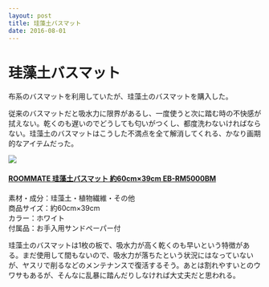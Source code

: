 ```yaml
---
layout: post
title: 珪藻土バスマット
date: 2016-08-01
---
```


# 珪藻土バスマット

布系のバスマットを利用していたが、珪藻土のバスマットを購入した。

従来のバスマットだと吸水力に限界があるし、一度使うと次に踏む時の不快感が拭えない。乾くのも遅いのでどうしても匂いがつくし、都度洗わないければならない。珪藻土のバスマットはこうした不満点を全て解消してくれる、かなり画期的なアイテムだった。

<div class="Media Media--affiliate">
  <img class="Media__Figure" src="https://images-na.ssl-images-amazon.com/images/I/71bKmNGmqcL._SX425_.jpg">
  <div class="Media__Body">
    <a href="https://www.amazon.co.jp/dp/B016BP854A/?tag=1000ch-22" target="_blank">
      <h4 class="Media__Title">ROOMMATE 珪藻土バスマット 約60cm×39cm EB-RM5000BM</h4>
    </a>
    <p>
      素材・成分：珪藻土・植物繊維・その他<br>
      商品サイズ：約60cm×39cm<br>
      カラー：ホワイト<br>
      付属品：お手入用サンドペーパー付
    </p>
  </div>
</div>

珪藻土のバスマットは1枚の板で、吸水力が高く乾くのも早いという特徴がある。まだ使用して間もないので、吸水力が落ちたという状況にはなっていないが、ヤスリで削るなどのメンテナンスで復活するそう。あとは割れやすいとのウワサもあるが、そんなに乱暴に踏んだりしなければ大丈夫だと思われる。
